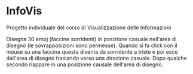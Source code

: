 # InfoVis

Progetto individuale del corso di Visualizzazione delle Informazioni


Disegna 30 emoj (faccine sorridenti) in posizione casuale nell'area di disegno (le sovrapposizioni sono permesse).
Quando si fa click con il mouse su una faccina questa diventa da sorridente a triste e poi esce dall'area di
disegno traslando verso una direzione casuale.
Dopo qualche secondo riappare in una posizione causale dell'area di disegno.
